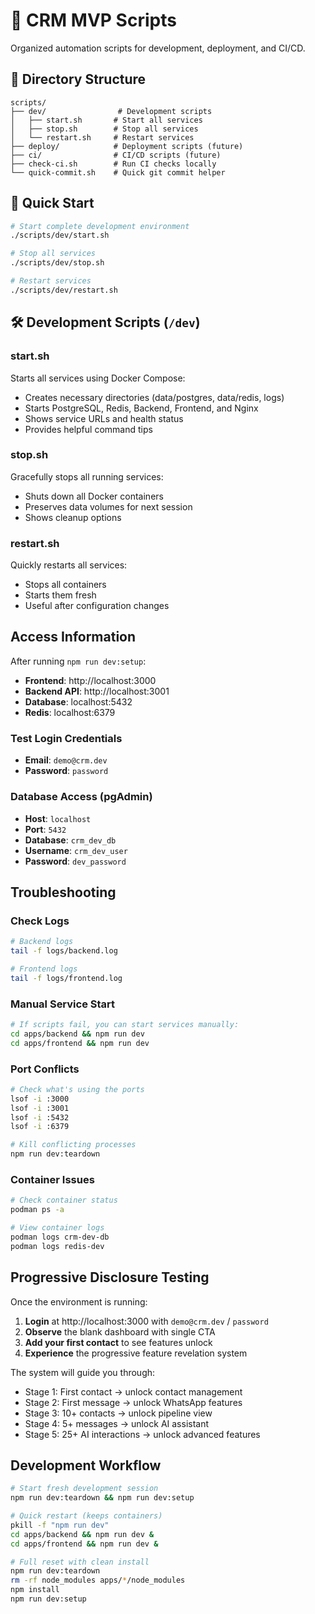 # 📜 CRM MVP Scripts

Organized automation scripts for development, deployment, and CI/CD.

## 📁 Directory Structure

```
scripts/
├── dev/                # Development scripts
│   ├── start.sh       # Start all services
│   ├── stop.sh        # Stop all services
│   └── restart.sh     # Restart services
├── deploy/            # Deployment scripts (future)
├── ci/                # CI/CD scripts (future)
├── check-ci.sh        # Run CI checks locally
└── quick-commit.sh    # Quick git commit helper
```

## 🚀 Quick Start

```bash
# Start complete development environment
./scripts/dev/start.sh

# Stop all services
./scripts/dev/stop.sh

# Restart services
./scripts/dev/restart.sh
```

## 🛠️ Development Scripts (`/dev`)

### start.sh
Starts all services using Docker Compose:
- Creates necessary directories (data/postgres, data/redis, logs)
- Starts PostgreSQL, Redis, Backend, Frontend, and Nginx
- Shows service URLs and health status
- Provides helpful command tips

### stop.sh
Gracefully stops all running services:
- Shuts down all Docker containers
- Preserves data volumes for next session
- Shows cleanup options

### restart.sh
Quickly restarts all services:
- Stops all containers
- Starts them fresh
- Useful after configuration changes

## Access Information

After running `npm run dev:setup`:

- **Frontend**: http://localhost:3000
- **Backend API**: http://localhost:3001
- **Database**: localhost:5432
- **Redis**: localhost:6379

### Test Login Credentials

- **Email**: `demo@crm.dev`
- **Password**: `password`

### Database Access (pgAdmin)

- **Host**: `localhost`
- **Port**: `5432`
- **Database**: `crm_dev_db`
- **Username**: `crm_dev_user`
- **Password**: `dev_password`

## Troubleshooting

### Check Logs
```bash
# Backend logs
tail -f logs/backend.log

# Frontend logs  
tail -f logs/frontend.log
```

### Manual Service Start
```bash
# If scripts fail, you can start services manually:
cd apps/backend && npm run dev
cd apps/frontend && npm run dev
```

### Port Conflicts
```bash
# Check what's using the ports
lsof -i :3000
lsof -i :3001
lsof -i :5432
lsof -i :6379

# Kill conflicting processes
npm run dev:teardown
```

### Container Issues
```bash
# Check container status
podman ps -a

# View container logs
podman logs crm-dev-db
podman logs redis-dev
```

## Progressive Disclosure Testing

Once the environment is running:

1. **Login** at http://localhost:3000 with `demo@crm.dev` / `password`
2. **Observe** the blank dashboard with single CTA
3. **Add your first contact** to see features unlock
4. **Experience** the progressive feature revelation system

The system will guide you through:
- Stage 1: First contact → unlock contact management
- Stage 2: First message → unlock WhatsApp features  
- Stage 3: 10+ contacts → unlock pipeline view
- Stage 4: 5+ messages → unlock AI assistant
- Stage 5: 25+ AI interactions → unlock advanced features

## Development Workflow

```bash
# Start fresh development session
npm run dev:teardown && npm run dev:setup

# Quick restart (keeps containers)
pkill -f "npm run dev"
cd apps/backend && npm run dev &
cd apps/frontend && npm run dev &

# Full reset with clean install
npm run dev:teardown
rm -rf node_modules apps/*/node_modules
npm install
npm run dev:setup
```